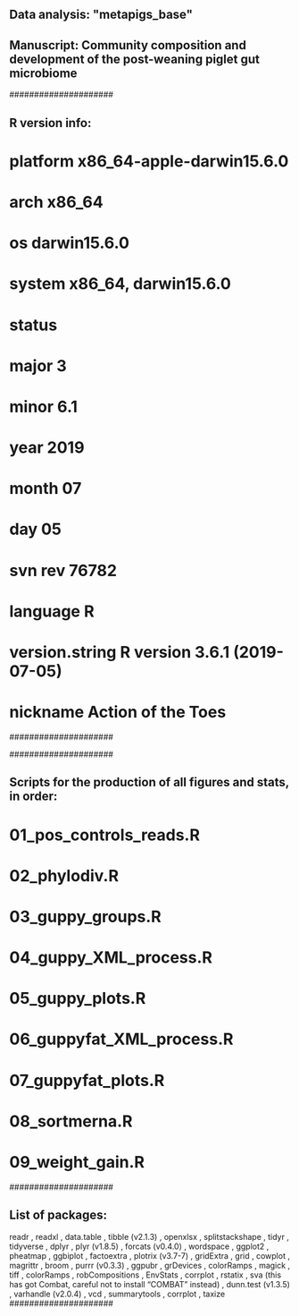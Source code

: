 
## Data analysis: "metapigs_base"
## Manuscript: Community composition and development of the post-weaning piglet gut microbiome

#####################
## R version info: 
# platform       x86_64-apple-darwin15.6.0   
# arch           x86_64                      
# os             darwin15.6.0                
# system         x86_64, darwin15.6.0        
# status                                     
# major          3                           
# minor          6.1                         
# year           2019                        
# month          07                          
# day            05                          
# svn rev        76782                       
# language       R                           
# version.string R version 3.6.1 (2019-07-05)
# nickname       Action of the Toes 
#####################

#####################
## Scripts for the production of all figures and stats, in order: 
# 01_pos_controls_reads.R
# 02_phylodiv.R
# 03_guppy_groups.R
# 04_guppy_XML_process.R
# 05_guppy_plots.R
# 06_guppyfat_XML_process.R
# 07_guppyfat_plots.R
# 08_sortmerna.R
# 09_weight_gain.R

#####################
## List of packages:
readr , readxl , data.table , tibble (v2.1.3) , openxlsx ,  splitstackshape ,  tidyr , tidyverse , dplyr , plyr (v1.8.5) , forcats (v0.4.0) , wordspace ,  ggplot2 , pheatmap , ggbiplot , factoextra , plotrix (v3.7-7) ,  gridExtra , grid , cowplot , magrittr , broom , purrr (v0.3.3) , ggpubr , grDevices , colorRamps , magick , tiff , colorRamps ,  robCompositions , EnvStats , corrplot , rstatix , sva (this has got Combat, careful not to install “COMBAT” instead) , dunn.test (v1.3.5) , varhandle (v2.0.4) , vcd , summarytools , corrplot ,  taxize 
#####################

